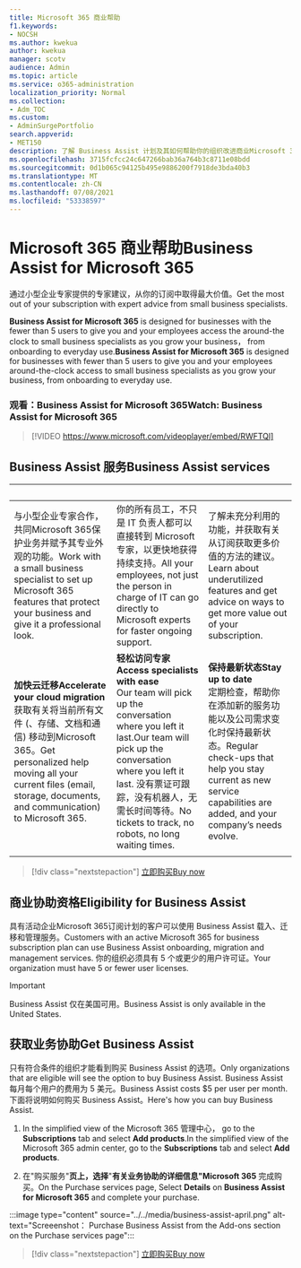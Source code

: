 ```yaml
---
title: Microsoft 365 商业帮助
f1.keywords:
- NOCSH
ms.author: kwekua
author: kwekua
manager: scotv
audience: Admin
ms.topic: article
ms.service: o365-administration
localization_priority: Normal
ms.collection:
- Adm_TOC
ms.custom:
- AdminSurgePortfolio
search.appverid:
- MET150
description: 了解 Business Assist 计划及其如何帮助你的组织改进商业Microsoft 365使用情况。
ms.openlocfilehash: 3715fcfcc24c647266bab36a764b3c8711e08bdd
ms.sourcegitcommit: 0d1b065c94125b495e9886200f7918de3bda40b3
ms.translationtype: MT
ms.contentlocale: zh-CN
ms.lasthandoff: 07/08/2021
ms.locfileid: "53338597"
---
```

# <a name="business-assist-for-microsoft-365"></a><span data-ttu-id="10172-103">Microsoft 365 商业帮助</span><span class="sxs-lookup"><span data-stu-id="10172-103">Business Assist for Microsoft 365</span></span>

<span data-ttu-id="10172-104">通过小型企业专家提供的专家建议，从你的订阅中取得最大价值。</span><span class="sxs-lookup"><span data-stu-id="10172-104">Get the most out of your subscription with expert advice from small business specialists.</span></span>

<span data-ttu-id="10172-105">**Business Assist for Microsoft 365** is designed for businesses with the fewer than 5 users to give you and your employees access the around-the clock to small business specialists as you grow your business， from onboarding to everyday use.</span><span class="sxs-lookup"><span data-stu-id="10172-105">**Business Assist for Microsoft 365** is designed for businesses with fewer than 5 users to give you and your employees around-the-clock access to small business specialists as you grow your business, from onboarding to everyday use.</span></span>

### <a name="watch-business-assist-for-microsoft-365"></a><span data-ttu-id="10172-106">观看：Business Assist for Microsoft 365</span><span class="sxs-lookup"><span data-stu-id="10172-106">Watch: Business Assist for Microsoft 365</span></span>

> [!VIDEO https://www.microsoft.com/videoplayer/embed/RWFTQl]

## <a name="business-assist-services"></a><span data-ttu-id="10172-107">Business Assist 服务</span><span class="sxs-lookup"><span data-stu-id="10172-107">Business Assist services</span></span>

|&nbsp;|&nbsp;|&nbsp;|
|:-----|:-----|:-----|
|<span data-ttu-id="10172-108">与小型企业专家合作，共同Microsoft 365保护业务并赋予其专业外观的功能。</span><span class="sxs-lookup"><span data-stu-id="10172-108">Work with a small business specialist to set up Microsoft 365 features that protect your business and give it a professional look.</span></span> |<span data-ttu-id="10172-109">你的所有员工，不只是 IT 负责人都可以直接转到 Microsoft 专家，以更快地获得持续支持。</span><span class="sxs-lookup"><span data-stu-id="10172-109">All your employees, not just the person in charge of IT can go directly to Microsoft experts for faster ongoing support.</span></span> |<span data-ttu-id="10172-110">了解未充分利用的功能，并获取有关从订阅获取更多价值的方法的建议。</span><span class="sxs-lookup"><span data-stu-id="10172-110">Learn about underutilized features and get advice on ways to get more value out of your subscription.</span></span> |
|<span data-ttu-id="10172-111">**加快云迁移**</span><span class="sxs-lookup"><span data-stu-id="10172-111">**Accelerate your cloud migration**</span></span> <br> <span data-ttu-id="10172-112">获取有关将当前所有文件 (、存储、文档和通信) 移动到Microsoft 365。</span><span class="sxs-lookup"><span data-stu-id="10172-112">Get personalized help moving all your current files (email, storage, documents, and communication) to Microsoft 365.</span></span> |<span data-ttu-id="10172-113">**轻松访问专家**</span><span class="sxs-lookup"><span data-stu-id="10172-113">**Access specialists with ease**</span></span> <br> <span data-ttu-id="10172-114">Our team will pick up the conversation where you left it last.</span><span class="sxs-lookup"><span data-stu-id="10172-114">Our team will pick up the conversation where you left it last.</span></span> <span data-ttu-id="10172-115">没有票证可跟踪，没有机器人，无需长时间等待。</span><span class="sxs-lookup"><span data-stu-id="10172-115">No tickets to track, no robots, no long waiting times.</span></span> |<span data-ttu-id="10172-116">**保持最新状态**</span><span class="sxs-lookup"><span data-stu-id="10172-116">**Stay up to date**</span></span> <br> <span data-ttu-id="10172-117">定期检查，帮助你在添加新的服务功能以及公司需求变化时保持最新状态。</span><span class="sxs-lookup"><span data-stu-id="10172-117">Regular check-ups that help you stay current as new service capabilities are added, and your company’s needs evolve.</span></span> |
| | | |

> [!div class="nextstepaction"]
> [<span data-ttu-id="10172-118">立即购买</span><span class="sxs-lookup"><span data-stu-id="10172-118">Buy now</span></span>](https://go.microsoft.com/fwlink/p/?linkid=2158423)

## <a name="eligibility-for-business-assist"></a><span data-ttu-id="10172-119">商业协助资格</span><span class="sxs-lookup"><span data-stu-id="10172-119">Eligibility for Business Assist</span></span>

<span data-ttu-id="10172-120">具有活动企业Microsoft 365订阅计划的客户可以使用 Business Assist 载入、迁移和管理服务。</span><span class="sxs-lookup"><span data-stu-id="10172-120">Customers with an active Microsoft 365 for business subscription plan can use Business Assist onboarding, migration and management services.</span></span> <span data-ttu-id="10172-121">你的组织必须具有 5 个或更少的用户许可证。</span><span class="sxs-lookup"><span data-stu-id="10172-121">Your organization must have 5 or fewer user licenses.</span></span>

> [!IMPORTANT]
> <span data-ttu-id="10172-122">Business Assist 仅在美国可用。</span><span class="sxs-lookup"><span data-stu-id="10172-122">Business Assist is only available in the United States.</span></span>

## <a name="get-business-assist"></a><span data-ttu-id="10172-123">获取业务协助</span><span class="sxs-lookup"><span data-stu-id="10172-123">Get Business Assist</span></span>

<span data-ttu-id="10172-124">只有符合条件的组织才能看到购买 Business Assist 的选项。</span><span class="sxs-lookup"><span data-stu-id="10172-124">Only organizations that are eligible will see the option to buy Business Assist.</span></span> <span data-ttu-id="10172-125">Business Assist 每月每个用户的费用为 5 美元。</span><span class="sxs-lookup"><span data-stu-id="10172-125">Business Assist costs $5 per user per month.</span></span> <span data-ttu-id="10172-126">下面将说明如何购买 Business Assist。</span><span class="sxs-lookup"><span data-stu-id="10172-126">Here's how you can buy Business Assist.</span></span>

1. <span data-ttu-id="10172-127">In the simplified view of the Microsoft 365 管理中心， go to the **Subscriptions** tab and select **Add products**.</span><span class="sxs-lookup"><span data-stu-id="10172-127">In the simplified view of the Microsoft 365 admin center, go to the **Subscriptions** tab and select **Add products**.</span></span>

2. <span data-ttu-id="10172-128">在"购买服务"**页上，选择**"**有关业务协助的详细信息"Microsoft 365** 完成购买。</span><span class="sxs-lookup"><span data-stu-id="10172-128">On the Purchase services page, Select **Details** on **Business Assist for Microsoft 365** and complete your purchase.</span></span>

:::image type="content" source="../../media/business-assist-april.png" alt-text="Screeenshot： Purchase Business Assist from the Add-ons section on the Purchase services page":::

> [!div class="nextstepaction"]
> [<span data-ttu-id="10172-130">立即购买</span><span class="sxs-lookup"><span data-stu-id="10172-130">Buy now</span></span>](https://go.microsoft.com/fwlink/p/?linkid=2158423)
